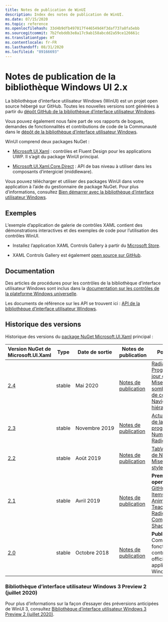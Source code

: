 ```yaml
---
title: Notes de publication de WinUI
description: Index des notes de publication de WinUI.
ms.date: 07/15/2020
ms.topic: reference
ms.openlocfilehash: 33d4b9dfb497017f446549d4f3daf737a8fa5ebb
ms.sourcegitcommit: 7b2febddb3e8a17c9ab158abcdd2a59ce126661c
ms.translationtype: HT
ms.contentlocale: fr-FR
ms.lasthandoff: 08/31/2020
ms.locfileid: "89166693"
---
```

# <a name="windows-ui-library-2x-release-notes"></a>Notes de publication de la bibliothèque Windows UI 2.x

La bibliothèque d’interface utilisateur Windows (WinUI) est un projet open source hébergé sur GitHub. Toutes les nouvelles versions sont générées à partir du [dépôt GitHub de la bibliothèque d’interface utilisateur Windows](https://aka.ms/winui).

Vous pouvez également nous faire part de vos rapports de bogues, demandes de fonctionnalités et contributions de code de la Communauté dans le [dépôt de la bibliothèque d’interface utilisateur Windows](https://aka.ms/winui).

WinUI comprend deux packages NuGet :

* [Microsoft.UI.Xaml](https://www.nuget.org/packages/Microsoft.UI.Xaml) : contrôles et Fluent Design pour les applications UWP. Il s’agit du package WinUI principal.

* [Microsoft.UI.Xaml.Core.Direct](https://www.nuget.org/packages/Microsoft.UI.Xaml.Core.Direct) : API de bas niveau à utiliser dans les composants d’intergiciel (middleware).

Vous pouvez télécharger et utiliser des packages WinUI dans votre application à l’aide du gestionnaire de package NuGet. Pour plus d’informations, consultez [Bien démarrer avec la bibliothèque d’interface utilisateur Windows](/uwp/toolkits/winui/getting-started).

## <a name="examples"></a>Exemples

L’exemple d’application de galerie de contrôles XAML contient des démonstrations interactives et des exemples de code pour l’utilisation des contrôles WinUI.

* Installez l’application XAML Controls Gallery à partir du [Microsoft Store](
https://www.microsoft.com/p/xaml-controls-gallery/9msvh128x2zt).

* XAML Controls Gallery est également [open source sur GitHub](
https://github.com/Microsoft/Xaml-Controls-Gallery).

## <a name="documentation"></a>Documentation

Des articles de procédures pour les contrôles de la bibliothèque d’interface utilisateur Windows sont inclus dans la [documentation sur les contrôles de la plateforme Windows universelle](/windows/uwp/design/controls-and-patterns/).

Les documents de référence sur les API se trouvent ici : [API de la bibliothèque d’interface utilisateur Windows](/uwp/api/overview/winui/).

## <a name="version-history"></a>Historique des versions

Historique des versions du [package NuGet Microsoft.UI.Xaml](https://www.nuget.org/packages/Microsoft.UI.Xaml) principal :

| Version NuGet de Microsoft.UI.Xaml | Type | Date de sortie | Notes de publication | Points essentiels |
| --- | --- | --- | --- | --- |
| [2.4](winui-2.4.md) | stable | Mai 2020 | [Notes de publication](winui-2.4.md) | [RadialGradientBrush](winui-2.4.md#radialgradientbrush), [ProgressRing](winui-2.4.md#progressring), [Mises à jour de TabView](winui-2.4.md#tabview-updates), [Mises à jour du thème sombre de la famille de contrôles TextBox](winui-2.4.md#dark-theme-updates-to-textbox-family-of-controls), [Navigation hiérarchique](winui-2.4.md#hierarchical-navigation),  |
| [2.3](winui-2.3.md) | stable | Novembre 2019 | [Notes de publication](winui-2.3.md) | [Actualisation visuelle de la barre de progression](winui-2.3.md#progress-bar-visual-refresh), [NumberBox](winui-2.3.md#numberbox), [RadioButtons](winui-2.3.md#radiobuttons) |
| [2.2](winui-2.2.md) | stable | Août 2019 | [Notes de publication](winui-2.2.md) | [TabView](winui-2.2.md#tabview), [Mises à jour de NavigationView](winui-2.2.md#navigationview-updates), [Mises à jour des styles visuels](winui-2.2.md#visual-style-updates)  |
| [2.1](winui-2.1.md) | stable | Avril 2019 | [Notes de publication](winui-2.1.md) | **Première publication open source** de [GitHub](https://github.com/microsoft/microsoft-ui-xaml). Comprend [ItemsRepeater](winui-2.1.md#itemsrepeater), [AnimatedVisualPlayer](winui-2.1.md#animatedvisualplayer), [TeachingTip](winui-2.1.md#teachingtip), [RadioMenuFlyoutItem](winui-2.1.md#radiomenuflyoutitem), [CompactDensity](winui-2.1.md#compactdensity), [Shadows](winui-2.1.md#shadows). |
| [2.0](winui-2.0.md) | stable | Octobre 2018 | [Notes de publication](winui-2.0.md) | **Publication initiale**. Comprend des fonctionnalités et des contrôles Fluent natifs officiels pour les applications UWP Windows.  |

### <a name="windows-ui-library-3-preview-2-july-2020"></a>Bibliothèque d’interface utilisateur Windows 3 Preview 2 (juillet 2020)

Pour plus d’informations sur la façon d’essayer des préversions anticipées de WinUI 3, consultez [Bibliothèque d’interface utilisateur Windows 3 Preview 2 (juillet 2020)](../../winui3/index.md).